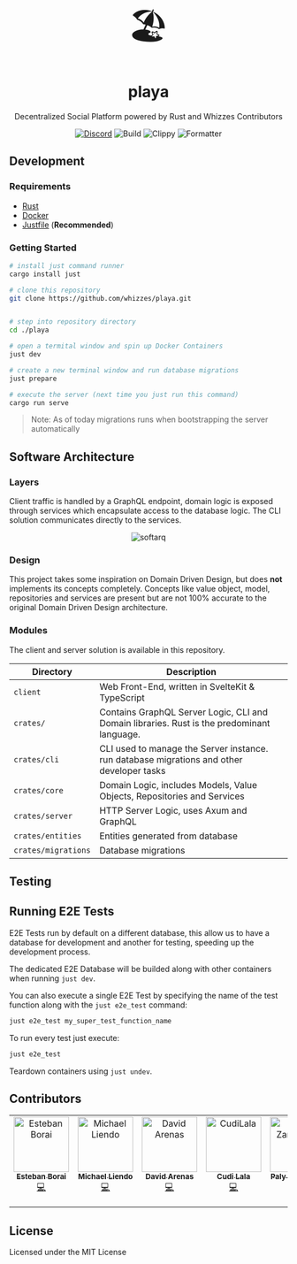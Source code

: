 <div align="center">
  <span style="font-size: 64px;">🏖️</span>
  <h1 align="center">playa</h1>
  <p align="center">
    Decentralized Social Platform powered by Rust and Whizzes Contributors
  </p>
</div>

<div align="center">

  [![Discord](https://img.shields.io/discord/1011702194925490186?color=blue&label=discord&logo=discord)](https://discord.gg/yde6mcgs2C)
  ![Build](https://github.com/whizzes/playa/workflows/build/badge.svg)
  ![Clippy](https://github.com/whizzes/playa/workflows/clippy/badge.svg)
  ![Formatter](https://github.com/whizzes/playa/workflows/fmt/badge.svg)

</div>

## Development

### Requirements

- [Rust](https://rustup.rs)
- [Docker](https://www.docker.com)
- [Justfile](https://github.com/casey/just) (**Recommended**)

### Getting Started

```bash
# install just command runner
cargo install just

# clone this repository
git clone https://github.com/whizzes/playa.git


# step into repository directory
cd ./playa

# open a termital window and spin up Docker Containers
just dev

# create a new terminal window and run database migrations
just prepare

# execute the server (next time you just run this command)
cargo run serve
```

> Note: As of today migrations runs when bootstrapping the server automatically

## Software Architecture

### Layers

Client traffic is handled by a GraphQL endpoint, domain logic is exposed through services
which encapsulate access to the database logic. The CLI solution communicates directly to
the services.

<div align="center">

  ![softarq](https://github.com/whizzes/playa/assets/34756077/86abfb8d-8e96-4e93-9677-4e0864f53da6)

</div>

### Design

This project takes some inspiration on Domain Driven Design, but does **not** implements
its concepts completely. Concepts like value object, model, repositories and services are
present but are not 100% accurate to the original Domain Driven Design architecture.

### Modules

The client and server solution is available in this repository.

Directory | Description
--- | ---
`client` | Web Front-End, written in SvelteKit & TypeScript
`crates/` | Contains GraphQL Server Logic, CLI and Domain libraries. Rust is the predominant language.
`crates/cli` | CLI used to manage the Server instance. run database migrations and other developer tasks
`crates/core` | Domain Logic, includes Models, Value Objects, Repositories and Services
`crates/server` | HTTP Server Logic, uses Axum and GraphQL
`crates/entities` | Entities generated from database
`crates/migrations` | Database migrations

## Testing

## Running E2E Tests

E2E Tests run by default on a different database, this allow us to have a
database for development and another for testing, speeding up the development
process.

The dedicated E2E Database will be builded along with other containers when running `just dev`.

You can also execute a single E2E Test by specifying the name of the test
function along with the `just e2e_test` command:

```bash
just e2e_test my_super_test_function_name
```

To run every test just execute:

```bash
just e2e_test
```

Teardown containers using `just undev`.


## Contributors

<table>
  <tbody>
    <tr>
      <td align="center" valign="top" width="14.28%">
        <a href="https://github.com/EstebanBorai">
          <img src="https://avatars.githubusercontent.com/u/34756077?v=4?s=100" width="100px;" alt="Esteban Borai"/>
          <br />
          <sub>
            <b>Esteban Borai</b>
          </sub>
        </a>
        <br />
        <a href="https://github.com/whizzes/playa/commits?author=EstebanBorai" title="Code">💻</a>
      </td>
      <td align="center" valign="top" width="14.28%">
        <a href="https://github.com/Michael-Liendo">
          <img src="https://avatars.githubusercontent.com/u/70660410?v=4?s=100" width="100px;" alt="Michael Liendo"/>
          <br />
          <sub>
            <b>Michael Liendo</b>
          </sub>
        </a>
        <br />
        <a href="https://github.com/whizzes/playa/commits?author=Michael-Liendo" title="Code">💻</a>
      </td>
      <td align="center" valign="top" width="14.28%">
        <a href="https://github.com/Dave136">
          <img src="https://avatars.githubusercontent.com/u/49698182?v=4?s=100" width="100px;" alt="David Arenas"/>
          <br />
          <sub>
            <b>David Arenas</b>
          </sub>
        </a>
        <br />
        <a href="https://github.com/whizzes/playa/commits?author=Dave136" title="Code">💻</a>
      </td>
      <td align="center" valign="top" width="14.28%">
        <a href="https://github.com/CudiLala">
          <img src="https://avatars.githubusercontent.com/u/88282186?s=64&v=4?s=100" width="100px;" alt="CudiLala"/>
          <br />
          <sub>
            <b>Cudi Lala</b>
          </sub>
        </a>
        <br />
        <a href="https://github.com/whizzes/playa/commits?author=CudiLala" title="Code">💻</a>
      </td>
      <td align="center" valign="top" width="14.28%">
        <a href="https://github.com/PalyZambrano">
          <img src="https://avatars.githubusercontent.com/u/29868332?v=4?s=100" width="100px;" alt="Paly Zambrano"/>
          <br />
          <sub>
            <b>Paly Zambrano</b>
          </sub>
        </a>
        <br />
        <a href="https://github.com/whizzes/playa/commits?author=PalyZambrano" title="Code">💻</a>
      </td>
      <td align="center" valign="top" width="14.28%">
        <a href="https://github.com/Phosphorus-M">
          <img src="https://avatars.githubusercontent.com/u/19656993?v=4?s=100" width="100px;" alt="Phosphorus-M"/>
          <br />
          <sub>
            <b>Phosphorus-M</b>
          </sub>
        </a>
        <br />
        <a href="https://github.com/whizzes/playa/commits?author=Phosphorus-M" title="Code">💻</a>
      </td>
      <td align="center" valign="top" width="14.28%">
        <a href="https://github.com/dararod">
          <img src="https://avatars.githubusercontent.com/u/29829194?v=4?s=100" width="100px;" alt="David Rodriguez"/>
          <br />
          <sub>
            <b>David Rodríguez</b>
          </sub>
        </a>
        <br />
        <a href="https://github.com/whizzes/playa/commits?author=dararod" title="Code">💻</a>
      </td>
    </tr>
  </tbody>
</table>

## License

Licensed under the MIT License
